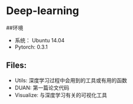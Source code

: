 # Deep-learning
##环境
* 系统： Ubuntu 14.04
* Pytorch: 0.3.1
## Files:
* Utils: 深度学习过程中会用到的工具或有用的函数
* DUAN: 第一篇论文代码
* Visualize: 与深度学习有关的可视化工具